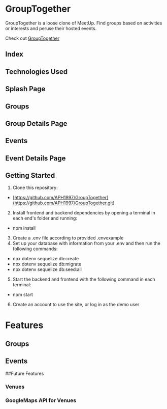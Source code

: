 # GroupTogether

GroupTogether is a loose clone of MeetUp. Find groups based on activities or interests and peruse their hosted events.

Check out [GroupTogether](https://group-together.onrender.com)

## Index

## Technologies Used

## Splash Page

## Groups

## Group Details Page

## Events

## Event Details Page

## Getting Started
1. Clone this repository:
  * [https://github.com/APH1997/GroupTogether](https://github.com/APH1997/GroupTogether.git)

2. Install frontend and backend dependencies by opening a terminal in each end's folder and running:
  * npm install

3. Create a .env file according to provided .envexample
4. Set up your database with information from your .env and then run the following commands:
  * npx dotenv sequelize db:create
  * npx dotenv sequelize db:migrate
  * npx dotenv sequelize db:seed:all

5. Start the backend and frontend with the following command in each terminal:
  * npm start

6. Create an account to use the site, or log in as the demo user

# Features
## Groups
## Events

##Future Features
### Venues
### GoogleMaps API for Venues


